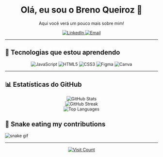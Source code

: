 <h1 align="center">Olá, eu sou o Breno Queiroz 👋</h1>
<p align="center">Aqui você verá um pouco mais sobre mim!</p>

<p align="center">
  <a href="https://www.linkedin.com/in/brenoalvesdequeiroz/" target="_blank">
    <img src="https://img.shields.io/badge/LinkedIn-%230077B5.svg?style=for-the-badge&logo=linkedin&logoColor=white" alt="LinkedIn" />
  </a>
  <a href="mailto:brenoalves.queirozoficial@gmail.com">
    <img src="https://img.shields.io/badge/Email-D14836?style=for-the-badge&logo=gmail&logoColor=white" alt="Email" />
  </a>
</p>

---

## 🚀 Tecnologias que estou aprendendo

<p align="center">
  <img src="https://img.shields.io/badge/javascript-%23323330.svg?style=for-the-badge&logo=javascript&logoColor=%23F7DF1E" alt="JavaScript"/>
  <img src="https://img.shields.io/badge/html5-%23E34F26.svg?style=for-the-badge&logo=html5&logoColor=white" alt="HTML5"/>
  <img src="https://img.shields.io/badge/css3-%231572B6.svg?style=for-the-badge&logo=css3&logoColor=white" alt="CSS3"/>
  <img src="https://img.shields.io/badge/figma-%23F24E1E.svg?style=for-the-badge&logo=figma&logoColor=white" alt="Figma"/>
  <img src="https://img.shields.io/badge/Canva-%2300C4CC.svg?style=for-the-badge&logo=Canva&logoColor=white" alt="Canva"/>
</p>

---

## 📊 Estatísticas do GitHub

<p align="center">
  <img src="https://github-readme-stats.vercel.app/api?username=1Brenoalv&theme=blueberry&hide_border=false&include_all_commits=false&count_private=false" alt="GitHub Stats" /><br/>
  <img src="https://nirzak-streak-stats.vercel.app/?user=1Brenoalv&theme=blueberry&hide_border=false" alt="GitHub Streak" /><br/>
  <img src="https://github-readme-stats.vercel.app/api/top-langs/?username=1Brenoalv&theme=blueberry&hide_border=false&layout=compact" alt="Top Languages" />
</p>

## 🐍 Snake eating my contributions

![snake gif](https://github.com/1Brenoalv/1Brenoalv/blob/output/github-contribution-grid-snake.svg)

---

<p align="center">
  <a href="https://visitcount.itsvg.in">
    <img src="https://visitcount.itsvg.in/api?id=1Brenoalv&icon=0&color=0" alt="Visit Count"/>
  </a>
</p>